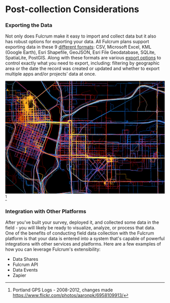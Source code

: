 # Post-collection Considerations

### Exporting the Data <a id="exporting"></a>

Not only does Fulcrum make it easy to import and collect data but it also has robust options for exporting your data. All Fulcrum plans support exporting data in these 9 [different formats](http://www.fulcrumapp.com/help/data-formats-for-export/): CSV, Microsoft Excel, KML (Google Earth), Esri Shapefile, GeoJSON, Esri File Geodatabase, SQLite, SpatiaLite, PostGIS. Along with these formats are various [export options](http://www.fulcrumapp.com/help/export-options/) to control exactly what you need to export, including: filtering by geographic area or the date the record was created or updated and whether to export multiple apps and/or projects’ data at once.

![](/assets/map-data-viz.png)[^1]

### Integration with Other Platforms <a id="integration"></a>

After you've built your survey, deployed it, and collected some data in the field - you will likely be ready to visualize, analyze, or process that data. One of the benefits of conducting field data collection with the Fulcrum platform is that your data is entered into a system that's capable of powerful integrations with other services and platforms. Here are a few examples of how you can leverage Fulcrum's extensibility:

* Data Shares
* Fulcrum API
* Data Events
* Zapier

[^1]: Portland GPS Logs - 2008-2012, changes made https://www.flickr.com/photos/aaronpk/6958109913/